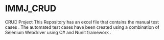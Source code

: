 # IMMJ_CRUD
CRUD Project
This Repository has an excel file that contains the manual test cases .
The automated test cases have been created using a combination of Selenium Webdriver using C# and Nunit framework .
